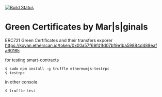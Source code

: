 [![Build Status](https://travis-ci.org/greenger/certificates.svg?branch=master)](https://travis-ci.org/greenger/certificates)

# Green Certificates by Mar|s|ginals

ERC721 Green Certificates and their transfers exporer https://kovan.etherscan.io/token/0x00a57f69f41fd07bf9e1ba59884d488eafa60165

for testing smart-contracts
```
$ sudo npm install -g truffle ethereumjs-testrpc
$ testrpc
```
in other console
```
$ truffle test
```
